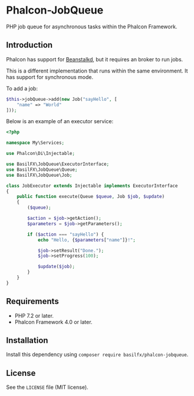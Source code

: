 # Phalcon-JobQueue
PHP job queue for asynchronous tasks within the Phalcon Framework.

## Introduction
Phalcon has support for [Beanstalkd](http://kr.github.io/beanstalkd/), but it requires an broker to run jobs.

This is a different implementation that runs within the same environment. It has support for synchronous mode.

To add a job:

```php
$this->jobQueue->add(new Job("sayHello", [
    "name" => "World"
]));
```

Below is an example of an executor service:

```php
<?php

namespace My\Services;

use Phalcon\Di\Injectable;

use BasilFX\JobQueue\ExecutorInterface;
use BasilFX\JobQueue\Queue;
use BasilFX\JobQueue\Job;

class JobExecutor extends Injectable implements ExecutorInterface
{
    public function execute(Queue $queue, Job $job, $update)
    {
        ($queue);

        $action = $job->getAction();
        $parameters = $job->getParameters();

        if ($action === "sayHello") {
            echo "Hello, {$parameters["name"]}!";

            $job->setResult("Done.");
            $job->setProgress(100);

            $update($job);
        }
    }
}
```

## Requirements
* PHP 7.2 or later.
* Phalcon Framework 4.0 or later.

## Installation
Install this dependency using `composer require basilfx/phalcon-jobqueue`.

## License
See the `LICENSE` file (MIT license).
